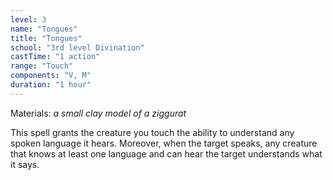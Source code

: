```yaml
---
level: 3
name: "Tongues"
title: "Tongues"
school: "3rd level Divination"
castTime: "1 action"
range: "Touch"
components: "V, M"
duration: "1 hour"
---
```


Materials: *a small clay model of a ziggurat*

This spell grants the creature you touch the ability to understand any spoken language it hears. Moreover, when the target speaks, any creature that knows at least one language and can hear the target understands what it says.
